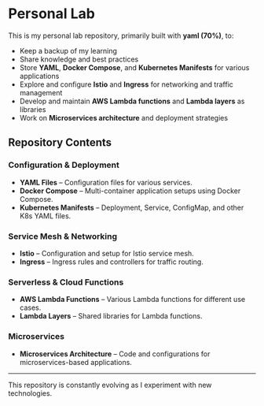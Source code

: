# Personal Lab

This is my personal lab repository, primarily built with **yaml (70%)**, to:

- Keep a backup of my learning  
- Share knowledge and best practices  
- Store **YAML**, **Docker Compose**, and **Kubernetes Manifests** for various applications  
- Explore and configure **Istio** and **Ingress** for networking and traffic management  
- Develop and maintain **AWS Lambda functions** and **Lambda layers** as libraries  
- Work on **Microservices architecture** and deployment strategies  

## Repository Contents  

### Configuration & Deployment  
- **YAML Files** – Configuration files for various services.  
- **Docker Compose** – Multi-container application setups using Docker Compose.  
- **Kubernetes Manifests** – Deployment, Service, ConfigMap, and other K8s YAML files.  

### Service Mesh & Networking  
- **Istio** – Configuration and setup for Istio service mesh.  
- **Ingress** – Ingress rules and controllers for traffic routing.  

### Serverless & Cloud Functions  
- **AWS Lambda Functions** – Various Lambda functions for different use cases.  
- **Lambda Layers** – Shared libraries for Lambda functions.  

### Microservices  
- **Microservices Architecture** – Code and configurations for microservices-based applications.  

---

This repository is constantly evolving as I experiment with new technologies.  
